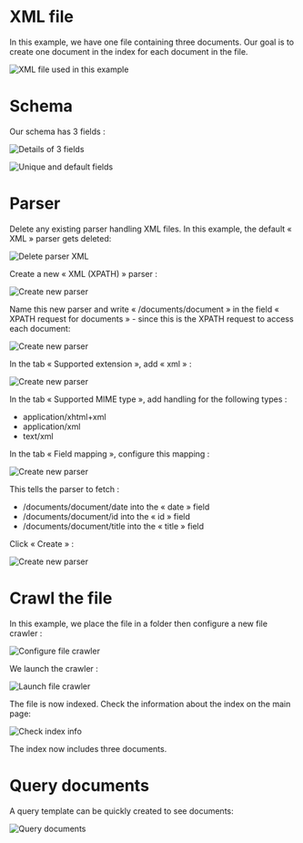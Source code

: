 # XML file

In this example, we have one file containing three documents. Our goal is to create one document in the index for each document in the file.

![XML file used in this example](xpath_1_xmlfile.png)

# Schema

Our schema has 3 fields :
  
![Details of 3 fields](xpath_2_schema.png)

![Unique and default fields](xpath_3_schema2.png)

# Parser

Delete any existing parser handling XML files. In this example, the default « XML » parser gets deleted:

![Delete parser XML](xpath_4_parser_delete.png)

Create a new « XML (XPATH) » parser :

![Create new parser](xpath_5_parser_new.png)
 
Name this new parser and write « /documents/document » in the field « XPATH request for documents » - since this is the XPATH request to access each document:

![Create new parser](xpath_6_parser_1.png)
 
In the tab « Supported extension », add « xml » :

![Create new parser](xpath_7_parser_2.png)
 
In the tab « Supported MIME type », add handling for the following types :
* application/xhtml+xml
* application/xml
* text/xml

In the tab « Field mapping », configure this mapping :
 
![Create new parser](xpath_8_parser_3.png)

This tells the parser to fetch :
* /documents/document/date into the « date » field
* /documents/document/id into the « id » field
* /documents/document/title into the « title » field

Click « Create » :

![Create new parser](xpath_9_parser_4.png)
 
# Crawl the file

In this example, we place the file in a folder then configure a new file crawler :

![Configure file crawler](xpath_10_crawler.png)
 
We launch the crawler :

![Launch file crawler](xpath_11_crawler_2.png)
 
The file is now indexed. Check the information about the index on the main page:
 
![Check index info](xpath_12_indexinfo.png)

The index now includes three documents.

# Query documents

A query template can be quickly created to see documents:

![Query documents](xpath_13_query.png)
